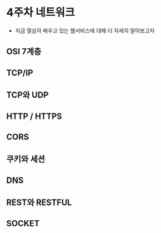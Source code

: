 # 4주차 네트워크



- 지금 열심히 배우고 있는 웹서비스에 대해 더 자세히 알아보고자





## OSI 7계층

## TCP/IP

## TCP와 UDP

## HTTP / HTTPS

## CORS

## 쿠키와 세션

## DNS

## REST와 RESTFUL

## SOCKET

## 